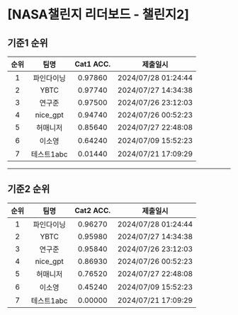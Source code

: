 # [NASA챌린지 리더보드 - 챌린지2]
## 기준1 순위
| 순위 | 팀명 | Cat1 ACC. | 제출일시 |
|:----:|:----:|:-----:|:----:|
| 1 | 파인다이닝 | 0.97860 | 2024/07/28 01:24:44 |
| 2 | YBTC | 0.97740 | 2024/07/27 14:34:38 |
| 3 | 연구준 | 0.97500 | 2024/07/26 23:12:03 |
| 4 | nice_gpt | 0.94740 | 2024/07/26 00:52:23 |
| 5 | 허매니저 | 0.85640 | 2024/07/27 22:48:08 |
| 6 | 이소영 | 0.64240 | 2024/07/09 15:52:23 |
| 7 | 테스트1abc | 0.01440 | 2024/07/21 17:09:29 |
___
## 기준2 순위
| 순위 | 팀명 | Cat2 ACC. | 제출일시 |
|:----:|:----:|:-----:|:----:|
| 1 | 파인다이닝 | 0.96270 | 2024/07/28 01:24:44 |
| 2 | YBTC | 0.95980 | 2024/07/27 14:34:38 |
| 3 | 연구준 | 0.95840 | 2024/07/26 23:12:03 |
| 4 | nice_gpt | 0.86930 | 2024/07/26 00:52:23 |
| 5 | 허매니저 | 0.76520 | 2024/07/27 22:48:08 |
| 6 | 이소영 | 0.45240 | 2024/07/09 15:52:23 |
| 7 | 테스트1abc | 0.00000 | 2024/07/21 17:09:29 |
